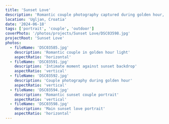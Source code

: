 ```yaml
---
title: 'Sunset Love'
description: 'Romantic couple photography captured during golden hour, showcasing intimate moments against stunning sunset backdrops.'
location: 'Ugljan, Croatia'
date: '2024-06-18'
tags: ['portrait', 'couple', 'outdoor']
coverPhoto: '/photos/projects/Sunset Love/DSC03598.jpg'
projectRoot: 'Sunset Love'
photos:
  - fileName: 'DSC03585.jpg'
    description: 'Romantic couple in golden hour light'
    aspectRatio: 'horizontal'
  - fileName: 'DSC03591.jpg'
    description: 'Intimate moment against sunset backdrop'
    aspectRatio: 'vertical'
  - fileName: 'DSC03592.jpg'
    description: 'Couple photography during golden hour'
    aspectRatio: 'vertical'
  - fileName: 'DSC03594.jpg'
    description: 'Romantic sunset couple portrait'
    aspectRatio: 'vertical'
  - fileName: 'DSC03598.jpg'
    description: 'Main sunset love portrait'
    aspectRatio: 'horizontal'
---
```

